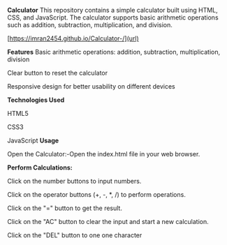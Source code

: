 **Calculator**
This repository contains a simple calculator built using HTML, CSS, and JavaScript. The calculator supports basic arithmetic operations such as addition, subtraction, multiplication, and division.

[https://imran2454.github.io/Calculator-/](url)

**Features**
Basic arithmetic operations: addition, subtraction, multiplication, division

Clear button to reset the calculator

Responsive design for better usability on different devices

**Technologies Used**

HTML5

CSS3

JavaScript
**Usage**

Open the Calculator:-Open the index.html file in your web browser.

**Perform Calculations:**

Click on the number buttons to input numbers.

Click on the operator buttons (+, -, *, /) to perform operations.

Click on the "=" button to get the result.

Click on the "AC" button to clear the input and start a new calculation.

Click on the "DEL" button to one one character 

